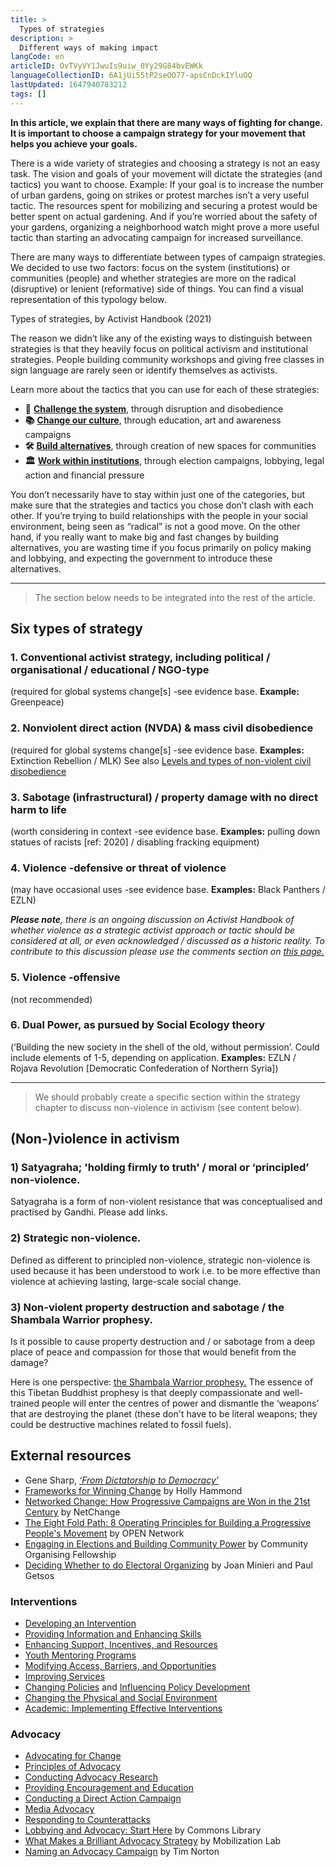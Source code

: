 ```yaml
---
title: >
  Types of strategies
description: >
  Different ways of making impact
langCode: en
articleID: OvTVyVY1JwuIs9uiw_0Yy29G84bvEWKk
languageCollectionID: 6A1jUi55tP2seOO77-apsCnDckIYluOQ
lastUpdated: 1647940783212
tags: []
---
```


**In this article, we explain that there are many ways of fighting for change. It is important to choose a campaign strategy for your movement that helps you achieve your goals.**

There is a wide variety of strategies and choosing a strategy is not an easy task. The vision and goals of your movement will dictate the strategies (and tactics) you want to choose. Example: If your goal is to increase the number of urban gardens, going on strikes or protest marches isn’t a very useful tactic. The resources spent for mobilizing and securing a protest would be better spent on actual gardening. And if you’re worried about the safety of your gardens, organizing a neighborhood watch might prove a more useful tactic than starting an advocating campaign for increased surveillance.

There are many ways to differentiate between types of campaign strategies. We decided to use two factors: focus on the system (institutions) or communities (people) and whether strategies are more on the radical (disruptive) or lenient (reformative) side of things. You can find a visual representation of this typology below.

<div><figcaption>Types of strategies, by Activist Handbook (2021)</figcaption></div>

The reason we didn’t like any of the existing ways to distinguish between strategies is that they heavily focus on political activism and institutional strategies. People building community workshops and giving free classes in sign language are rarely seen or identify themselves as activists.

Learn more about the tactics that you can use for each of these strategies:

-   **📢** [**Challenge the system**](/tactics/system-challanging), through disruption and disobedience
-   **📚** [**Change our culture**](/tactics/cultural), through education, art and awareness campaigns
-   **🛠** [**Build alternatives**](/tactics/alternative-building), through creation of new spaces for communities
-   **🏛** [**Work within institutions**](/tactics/institutional), through election campaigns, lobbying, legal action and financial pressure

You don’t necessarily have to stay within just one of the categories, but make sure that the strategies and tactics you chose don’t clash with each other. If you’re trying to build relationships with the people in your social environment, being seen as “radical” is not a good move. On the other hand, if you really want to make big and fast changes by building alternatives, you are wasting time if you focus primarily on policy making and lobbying, and expecting the government to introduce these alternatives.

* * *

> The section below needs to be integrated into the rest of the article.

## **Six types of strategy**

### **1\. Conventional activist strategy, including political / organisational / educational / NGO-type**

(required for global systems change\[s\] -see evidence base. **Example:** Greenpeace)

### **2\. Nonviolent direct action (NVDA) & mass civil disobedience**

(required for global systems change\[s\] -see evidence base. **Examples:** Extinction Rebellion / MLK) See also [Levels and types of non-violent civil disobedience](/strategy/civil-disobedience)

### **3\. Sabotage (infrastructural) / property damage with no direct harm to life**

(worth considering in context -see evidence base. **Examples:** pulling down statues of racists \[ref: 2020\] / disabling fracking equipment)

### **4\. Violence -defensive or threat of violence**

(may have occasional uses -see evidence base. **Examples:** Black Panthers / EZLN)

_**Please note**, there is an ongoing discussion on Activist Handbook of whether violence as a strategic activist approach or tactic should be considered at all, or even acknowledged / discussed as a historic reality. To contribute to this discussion please use the comments section on_ [_this page._](/discussion/violence)

### **5\. Violence -offensive**

(not recommended)

### **6\. Dual Power, as pursued by Social Ecology theory**

(‘Building the new society in the shell of the old, without permission’. Could include elements of 1-5, depending on application. **Examples:** EZLN / Rojava Revolution \[Democratic Confederation of Northern Syria\])

* * *

> We should probably create a specific section within the strategy chapter to discuss non-violence in activism (see content below).

## (Non-)violence in activism

### **1) Satyagraha; 'holding firmly to truth' / moral or ‘principled’ non-violence.**

Satyagraha is a form of non-violent resistance that was conceptualised and practised by Gandhi. Please add links.

### **2) Strategic non-violence.**

Defined as different to principled non-violence, strategic non-violence is used because it has been understood to work i.e. to be more effective than violence at achieving lasting, large-scale social change.

### **3) Non-violent property destruction and sabotage / the Shambala Warrior prophesy.**

Is it possible to cause property destruction and / or sabotage from a deep place of peace and compassion for those that would benefit from the damage?

Here is one perspective: [the Shambala Warrior prophesy.](https://www.youtube.com/watch?v=wt-j-nhej8E&t=568s&ab_channel=FacingFuture) The essence of this Tibetan Buddhist prophesy is that deeply compassionate and well-trained people will enter the centres of power and dismantle the ‘weapons’ that are destroying the planet (these don't have to be literal weapons; they could be destructive machines related to fossil fuels).

## External resources

-   Gene Sharp, [_‘From Dictatorship to Democracy’_](http://www.cfic.org.uk/media/From%20dictatorship%20to%20democracy.pdf)
-   [Frameworks for Winning Change](https://commonslibrary.org/frameworks-for-winning-change/) by Holly Hammond
-   [Networked Change: How Progressive Campaigns are Won in the 21st Century](https://commonslibrary.org/networked-change/) by NetChange
-   [The Eight Fold Path: 8 Operating Principles for Building a Progressive People's Movement](https://commonslibrary.org/the-eight-fold-path/) by OPEN Network
-   [Engaging in Elections and Building Community Power](https://commonslibrary.org/engaging-in-elections-and-building-community-power/) by Community Organising Fellowship
-   [Deciding Whether to do Electoral Organizing](https://commonslibrary.org/deciding-whether-to-do-electoral-organizing/) by Joan Minieri and Paul Getsos

### Interventions

-   [Developing an Intervention](https://ctb.ku.edu/en/developing-intervention)
-   [Providing Information and Enhancing Skills](https://ctb.ku.edu/en/table-of-contents/implement/provide-information-enhance-skills)
-   [Enhancing Support, Incentives, and Resources](https://ctb.ku.edu/en/table-of-contents/implement/enhancing-support)
-   [Youth Mentoring Programs](https://ctb.ku.edu/en/table-of-contents/implement/youth-mentoring)
-   [Modifying Access, Barriers, and Opportunities](https://ctb.ku.edu/en/table-of-contents/implement/access-barriers-opportunities)
-   [Improving Services](https://ctb.ku.edu/en/table-of-contents/implement/improving-services)
-   [Changing Policies](https://ctb.ku.edu/en/table-of-contents/implement/changing-policies) and [Influencing Policy Development](https://ctb.ku.edu/en/influencing-policy-development)
-   [Changing the Physical and Social Environment](https://ctb.ku.edu/en/table-of-contents/implement/physical-social-environment)
-   [Academic: Implementing Effective Interventions](https://ctb.ku.edu/en/best-change-processes/implementing-effective-interventions/overview)

### Advocacy

-   [Advocating for Change](https://ctb.ku.edu/en/advocating-change)
-   [Principles of Advocacy](https://ctb.ku.edu/en/table-of-contents/advocacy/advocacy-principles)
-   [Conducting Advocacy Research](https://ctb.ku.edu/en/table-of-contents/advocacy/advocacy-research)
-   [Providing Encouragement and Education](https://ctb.ku.edu/en/table-of-contents/advocacy/encouragement-education)
-   [Conducting a Direct Action Campaign](https://ctb.ku.edu/en/table-of-contents/advocacy/direct-action)
-   [Media Advocacy](https://ctb.ku.edu/en/table-of-contents/advocacy/media-advocacy)
-   [Responding to Counterattacks](https://ctb.ku.edu/en/table-of-contents/advocacy/respond-to-counterattacks)
-   [Lobbying and Advocacy: Start Here](https://commonslibrary.org/lobbying-and-advocacy-start-here/) by Commons Library
-   [What Makes a Brilliant Advocacy Strategy](https://commonslibrary.org/what-makes-a-brilliant-advocacy-strategy/) by Mobilization Lab
-   [Naming an Advocacy Campaign](https://commonslibrary.org/naming-an-advocacy-campaign/) by Tim Norton